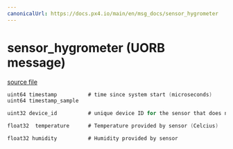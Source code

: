 ```yaml
---
canonicalUrl: https://docs.px4.io/main/en/msg_docs/sensor_hygrometer
---
```


# sensor_hygrometer (UORB message)



[source file](https://github.com/PX4/PX4-Autopilot/blob/release/1.13/msg/sensor_hygrometer.msg)

```c
uint64 timestamp          # time since system start (microseconds)
uint64 timestamp_sample

uint32 device_id          # unique device ID for the sensor that does not change between power cycles

float32  temperature      # Temperature provided by sensor (Celcius)

float32 humidity          # Humidity provided by sensor

```
